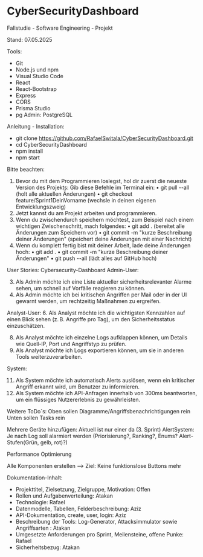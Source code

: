 # CyberSecurityDashboard
Fallstudie - Software Engineering - Projekt

Stand: 07.05.2025

Tools:
- Git
- Node.js und npm
- Visual Studio Code
- React
- React-Bootstrap
- Express
- CORS
- Prisma Studio
- pg Admin: PostgreSQL

Anleitung - Installation: 
- git clone https://github.com/RafaelSwitala/CyberSecurityDashboard.git
- cd CyberSecurityDashboard
- npm install
- npm start

Bitte beachten:
1.	Bevor du mit dem Programmieren loslegst, hol dir zuerst die neueste Version des Projekts:
Gib diese Befehle im Terminal ein:
•	git pull --all (holt alle aktuellen Änderungen)
•	git checkout feature/Sprint1DeinVorname (wechsle in deinen eigenen Entwicklungszweig)
2.	Jetzt kannst du am Projekt arbeiten und programmieren.
3.	Wenn du zwischendurch speichern möchtest, zum Beispiel nach einem wichtigen Zwischenschritt, mach folgendes:
•	git add . (bereitet alle Änderungen zum Speichern vor)
•	git commit -m "kurze Beschreibung deiner Änderungen" (speichert deine Änderungen mit einer Nachricht)
4.	Wenn du komplett fertig bist mit deiner Arbeit, lade deine Änderungen hoch:
•	git add .
•	git commit -m "kurze Beschreibung deiner Änderungen"
•	git push --all (lädt alles auf GitHub hoch)




User Stories: Cybersecurity-Dashboard
Admin-User: 
<!-- 1.	Als Admin möchte ich mich sicher mit Benutzername und Passwort einloggen, um auf das Dashboard zugreifen zu können. -->
<!-- 2.	Als Admin möchte ich neue Benutzer anlegen oder löschen können, um den Zugriff zu kontrollieren. -->
3.	Als Admin möchte ich eine Liste aktueller sicherheitsrelevanter Alarme sehen, um schnell auf Vorfälle reagieren zu können.
4.	Als Admin möchte ich bei kritischen Angriffen per Mail oder in der UI gewarnt werden, um rechtzeitig Maßnahmen zu ergreifen.
<!-- 5.	Als Admin möchte ich alle importierten Logs einsehen, durchsuchen und filtern können, um verdächtige Aktivitäten zu analysieren. -->

Analyst-User:
6.	Als Analyst möchte ich die wichtigsten Kennzahlen auf einen Blick sehen (z. B. Angriffe pro Tag), um den Sicherheitsstatus einzuschätzen.
<!-- 7.	Als Analyst möchte ich Visualisierungen zu Angriffstypen und Zeitverläufen sehen, um Muster zu erkennen. -->
8.	Als Analyst möchte ich einzelne Logs aufklappen können, um Details wie Quell-IP, Port und Angriffstyp zu prüfen.
9.	Als Analyst möchte ich Logs exportieren können, um sie in anderen Tools weiterzuverarbeiten.

System:
<!-- 10. Als System möchte ich neue Logs automatisch verarbeiten und abspeichern, um jederzeit aktuelle Daten bereitzustellen. -->
11.	 Als System möchte ich automatisch Alerts auslösen, wenn ein kritischer Angriff erkannt wird, um Benutzer zu informieren.
12.	 Als System möchte ich API-Anfragen innerhalb von 300ms beantworten, um ein flüssiges Nutzererlebnis zu gewährleisten.


Weitere ToDo´s:
Oben sollen Diagramme/Angriffsbenachrichtigungen rein
Unten sollen Tasks rein

Mehrere Geräte hinzufügen: Aktuell ist nur einer da (3. Sprint)
AlertSystem: Je nach Log soll alarmiert werden (Priorisierung?, Ranking?, Enums? Alert-Stufen(Grün, gelb, rot)?)

Performance Optimierung

Alle Komponenten erstellen --> Ziel: Keine funktionslose Buttons mehr

Dokumentation-Inhalt:
- Projekttitel, Zielsetzung, Zielgruppe, Motivation: Offen
- Rollen und Aufgabenverteilung: Atakan
- Technologie: Rafael
- Datenmodelle, Tabellen, Felderbeschreibung: Aziz 
- API-Dokumentation, create, user, login: Aziz
- Beschreibung der Tools: Log-Generator, Attacksimmulator sowie Angriffsarten : Atakan
- Umgesetzte Anforderungen pro Sprint, Meilensteine, offene Punke: Rafael
- Sicherheitsbezug: Atakan 